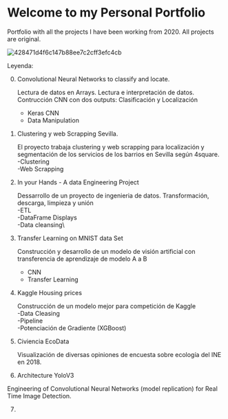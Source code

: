 
# Welcome to my Personal Portfolio
Portfolio with all the projects I have been working from 2020.
All projects are original.

![428471d4f6c147b88ee7c2cff3efc4cb](https://user-images.githubusercontent.com/76842771/119686522-b3e43e00-be46-11eb-8273-a43ca7ae5267.jpg)


Leyenda:

0. Convolutional Neural Networks to classify and locate.

   Lectura de datos en Arrays. Lectura e interpretación de datos. Contrucción CNN con dos outputs: Clasificación y Localización
   - Keras CNN
   - Data Manipulation

1. Clustering y web Scrapping Sevilla.

   El proyecto trabaja clustering y web scrapping para localización y segmentación de los servicios de los barrios en Sevilla según 4square. \
   -Clustering \
   -Web Scrapping 

2. In your Hands - A data Engineering Project
   
   Dessarrollo de un proyecto de ingenieria de datos. Transformación, descarga, limpieza y unión \
   -ETL \
   -DataFrame Displays\
   -Data cleansing\

 
3. Transfer Learning on MNIST data Set

   Construcción y desarrollo de un modelo de visión artificial con transferencia de aprendizaje de modelo A a B
   - CNN
   - Transfer Learning
 

4. Kaggle Housing prices
 
   Construcción de un modelo mejor para competición de Kaggle\
   -Data Cleasing\
   -Pipeline\
   -Potenciación de Gradiente (XGBoost)
 
5. Civiencia EcoData

   Visualización de diversas opiniones de encuesta sobre ecología del INE en 2018.
 

 6. Architecture YoloV3

   Engineering of Convolutional Neural Networks (model replication) for Real Time Image Detection.
   
 7.  
